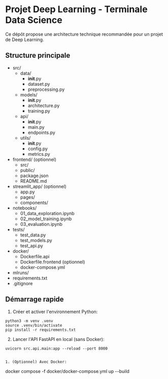 # Projet Deep Learning - Terminale Data Science

Ce dépôt propose une architecture technique recommandée pour un projet de Deep Learning.

## Structure principale

- src/
  - data/
    - __init__.py
    - dataset.py
    - preprocessing.py
  - models/
    - __init__.py
    - architecture.py
    - training.py
  - api/
    - __init__.py
    - main.py
    - endpoints.py
  - utils/
    - __init__.py
    - config.py
    - metrics.py
- frontend/ (optionnel)
  - src/
  - public/
  - package.json
  - README.md
- streamlit_app/ (optionnel)
  - app.py
  - pages/
  - components/
- notebooks/
  - 01_data_exploration.ipynb
  - 02_model_training.ipynb
  - 03_evaluation.ipynb
- tests/
  - test_data.py
  - test_models.py
  - test_api.py
- docker/
  - Dockerfile.api
  - Dockerfile.frontend (optionnel)
  - docker-compose.yml
- mlruns/
- requirements.txt
- .gitignore

## Démarrage rapide

1. Créer et activer l'environnement Python:

```
python3 -m venv .venv
source .venv/bin/activate
pip install -r requirements.txt
```

2. Lancer l'API FastAPI en local (sans Docker):

```
uvicorn src.api.main:app --reload --port 8000
```

```

1. (Optionnel) Avec Docker:

```
docker compose -f docker/docker-compose.yml up --build
```
